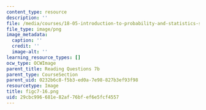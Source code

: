 ```yaml
---
content_type: resource
description: ''
file: /media/courses/18-05-introduction-to-probability-and-statistics-spring-2014/29cbc996681e82af76bfef6e5fcf4557_figc7-16.png
file_type: image/png
image_metadata:
  caption: ''
  credit: ''
  image-alt: ''
learning_resource_types: []
ocw_type: OCWImage
parent_title: Reading Questions 7b
parent_type: CourseSection
parent_uid: 0232b6c8-f5b3-ed0a-7e98-827b3ef93f98
resourcetype: Image
title: figc7-16.png
uid: 29cbc996-681e-82af-76bf-ef6e5fcf4557
---
```

